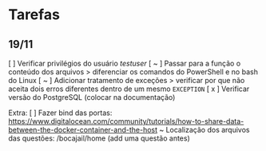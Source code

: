 # Tarefas
## 19/11
[ ] Verificar privilégios do usuário _testuser_
[ ~ ] Passar para a função o conteúdo dos arquivos > diferenciar os comandos do PowerShell e no bash do Linux
[ ~ ] Adicionar tratamento de exceções > verificar por que não aceita dois erros diferentes dentro de um mesmo `EXCEPTION`
[ x ] Verificar versão do PostgreSQL (colocar na documentação)

Extra:
[ ] Fazer bind das portas: https://www.digitalocean.com/community/tutorials/how-to-share-data-between-the-docker-container-and-the-host
~ Localização dos arquivos das questões: /bocajail/home (add uma questão antes)
